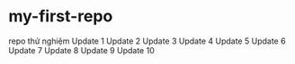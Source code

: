 # my-first-repo
repo thử nghiệm
Update 1
Update 2
Update 3
Update 4
Update 5
Update 6
Update 7
Update 8
Update 9
Update 10
